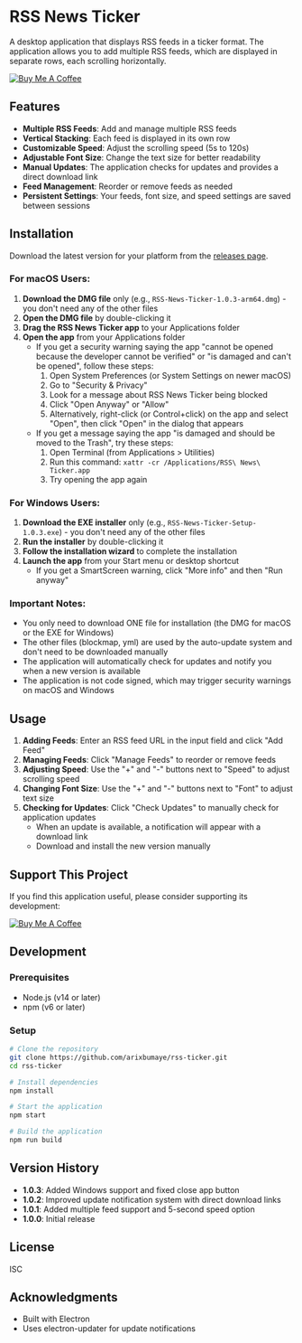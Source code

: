 # RSS News Ticker

A desktop application that displays RSS feeds in a ticker format. The application allows you to add multiple RSS feeds, which are displayed in separate rows, each scrolling horizontally.

[![Buy Me A Coffee](https://img.shields.io/badge/Buy%20Me%20A%20Coffee-Support%20This%20Project-yellow?style=for-the-badge&logo=buy-me-a-coffee)](https://buymeacoffee.com/bh2qKqcJtf)

## Features

- **Multiple RSS Feeds**: Add and manage multiple RSS feeds
- **Vertical Stacking**: Each feed is displayed in its own row
- **Customizable Speed**: Adjust the scrolling speed (5s to 120s)
- **Adjustable Font Size**: Change the text size for better readability
- **Manual Updates**: The application checks for updates and provides a direct download link
- **Feed Management**: Reorder or remove feeds as needed
- **Persistent Settings**: Your feeds, font size, and speed settings are saved between sessions

## Installation

Download the latest version for your platform from the [releases page](https://github.com/arixbumaye/rss-ticker/releases/latest).

### For macOS Users:

1. **Download the DMG file** only (e.g., `RSS-News-Ticker-1.0.3-arm64.dmg`) - you don't need any of the other files
2. **Open the DMG file** by double-clicking it
3. **Drag the RSS News Ticker app** to your Applications folder
4. **Open the app** from your Applications folder
   - If you get a security warning saying the app "cannot be opened because the developer cannot be verified" or "is damaged and can't be opened", follow these steps:
     1. Open System Preferences (or System Settings on newer macOS)
     2. Go to "Security & Privacy"
     3. Look for a message about RSS News Ticker being blocked
     4. Click "Open Anyway" or "Allow"
     5. Alternatively, right-click (or Control+click) on the app and select "Open", then click "Open" in the dialog that appears
   - If you get a message saying the app "is damaged and should be moved to the Trash", try these steps:
     1. Open Terminal (from Applications > Utilities)
     2. Run this command: `xattr -cr /Applications/RSS\ News\ Ticker.app`
     3. Try opening the app again

### For Windows Users:

1. **Download the EXE installer** only (e.g., `RSS-News-Ticker-Setup-1.0.3.exe`) - you don't need any of the other files
2. **Run the installer** by double-clicking it
3. **Follow the installation wizard** to complete the installation
4. **Launch the app** from your Start menu or desktop shortcut
   - If you get a SmartScreen warning, click "More info" and then "Run anyway"

### Important Notes:

- You only need to download ONE file for installation (the DMG for macOS or the EXE for Windows)
- The other files (blockmap, yml) are used by the auto-update system and don't need to be downloaded manually
- The application will automatically check for updates and notify you when a new version is available
- The application is not code signed, which may trigger security warnings on macOS and Windows

## Usage

1. **Adding Feeds**: Enter an RSS feed URL in the input field and click "Add Feed"
2. **Managing Feeds**: Click "Manage Feeds" to reorder or remove feeds
3. **Adjusting Speed**: Use the "+" and "-" buttons next to "Speed" to adjust scrolling speed
4. **Changing Font Size**: Use the "+" and "-" buttons next to "Font" to adjust text size
5. **Checking for Updates**: Click "Check Updates" to manually check for application updates
   - When an update is available, a notification will appear with a download link
   - Download and install the new version manually

## Support This Project

If you find this application useful, please consider supporting its development:

[![Buy Me A Coffee](https://img.shields.io/badge/Buy%20Me%20A%20Coffee-Support%20This%20Project-yellow?style=for-the-badge&logo=buy-me-a-coffee)](https://buymeacoffee.com/bh2qKqcJtf)

## Development

### Prerequisites

- Node.js (v14 or later)
- npm (v6 or later)

### Setup

```bash
# Clone the repository
git clone https://github.com/arixbumaye/rss-ticker.git
cd rss-ticker

# Install dependencies
npm install

# Start the application
npm start

# Build the application
npm run build
```

## Version History

- **1.0.3**: Added Windows support and fixed close app button
- **1.0.2**: Improved update notification system with direct download links
- **1.0.1**: Added multiple feed support and 5-second speed option
- **1.0.0**: Initial release

## License

ISC

## Acknowledgments

- Built with Electron
- Uses electron-updater for update notifications 